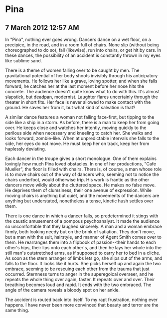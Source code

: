 # Pina
## 7 March 2012 12:57 AM

In "Pina", nothing ever goes wrong. Dancers dance on a wet floor, on a precipice, in the road, and in a room full of chairs. None slip (without being choreographed to do so), fall (likewise), run into chairs, or get hit by cars. In these dances, the possibility of an accident is constantly thrown in my eyes like sublime sand.

There is a theme of women falling over to be caught by men. The gravitational potential of her body shoots invisibly through his anticipatory movements. He follows her like a grave, loving spotter, and when she falls forward, he catches her at the last moment before her nose hits the concrete. The audience doesn't quite know what to do with this. It's almost slapstick, but deadpan, modernist. Laughter flares uncertainly through the theater in short fits. Her face is never allowed to make contact with the ground. He saves her from it, but what kind of salvation is that?

A similar dance features a woman not falling face-first, but tipping to the side like a ship in a storm. As before, there is a man to keep her from going over. He keeps close and watches her intently, moving quickly to the perilous side when necessary and kneeling to catch her. She walks and looks forward, zombie-like. When at unpredictable intervals she falls to the side, her eyes do not move. He must keep her on track, keep her from haplessly deviating.

Each dancer in the troupe gives a short monologue. One of them explains lovingly how much Pina loved obstacles. In one of her productions, "Cafe Mueller", the floor is filled with chairs. There is, of course, a man whose role is to move chairs out of the way of dancers who, seeming not to notice the chairs underfoot, would otherwise trip. His work is frantic as the other dancers move wildly about the cluttered space. He makes no false move. He deprives them of clumsiness, their one avenue of expression. While moving chairs is anything but quiet, and the movements of the dancers are anything but understated, nonetheless a tense, kinetic hush settles over them.

There is one dance in which a dancer falls, so predetermined it stings with the caustic amusement of a pompous psychoanalyst. It made the audience so uncomfortable that they laughed sincerely. A man and a woman embrace firmly, both looking needy but on the brink of satiation. They don't move, but a man with the suit, hairstyle, and manner of Agent Smith comes over to them. He rearranges them into a flipbook of passion--their hands to each other's hips, their lips onto each other's, and then he lays her whole into the still man's outstretched arms, as if supposed to carry her to bed in a cliche. As soon as the stern arranger of limbs lets go, she slips out of the arms, and falls to the floor. It looks like it hurts. She picks herself up and again the two embrace, seeming to be rescuing each other from the trauma that just occurred. Sternness turns to anger in the superegoical overseer, and he repeats the whole thing over again, faster. It repeats over and over. Their breathing becomes loud and rapid. It ends with the two embraced. The angle of the camera reveals a bloody spot on her ankle.

The accident is routed back into itself. To my rapt frustration, nothing ever happens. I have never been more convinced that beauty and terror are the same thing.